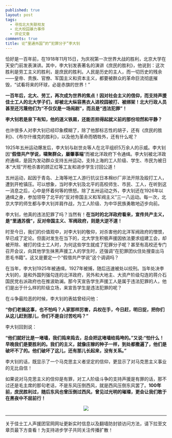 ```yaml
---
published: true
layout: post
tags:
  - 寻找北大失联校友
  - 北大校园暴力事件
  - 评论文章
comments: true
title: 论“里通外国”的“犯罪分子”李大钊
---
```


恰好是一百年前，在1918年11月15日，为庆祝第一次世界大战的胜利，北京大学在天安门前发表演讲。其中，李大钊发表著名的演讲《庶民的胜利》，他说到：这次胜利是劳工主义的胜利，是庶民的胜利。人民是历史的主人，而一切历史的残余——皇帝、贵族、官僚、军国主义和资本主义，都要被群众的革命巨流彻底摧毁，“试看将来的环球，必是赤旗的世界！”

**一百年后，北大、劳工，再次成为世界的焦点！因对社会主义的信仰，而支持声援佳士工人的北大学子们，却被北大纵容黑衣人进校园被打、被绑架！北大行政人员甚至还污蔑他们为“不仅仅是一场闹剧”，而且是“违法犯罪”！**

**李大钊若是泉下有知，他的道义铁肩，还能否担得起就义前的那份坦然和平静？**

也许很多人对李大钊已经印象模糊了，除了他那标志性的胡子，还有《庶民的胜利》、《布尔什维克的胜利》，以及他为革命而牺牲外，还有什么呢？

1925年五卅运动爆发后，李大钊与赵世炎等人在北平组织5万余人的示威。李大钊因“**假借共产学说，啸聚群众，屡肇事端**”而被北洋政府下令通缉。李大钊被北洋政府通缉，是因为发动群众支持五卅运动，支持上海的工人阶级、学生、市民为被日本“大班”开枪杀害的顾正红等工友和进步学生讨回公道！

五卅运动，起因于青岛、上海等地工人游行抗议日本棉纱厂非法开除及殴打工人，遭到开枪镇压。可以想象，当时李大钊及北平的高校师生、市民、工人，在听到这一消息之后，心中是怀着何等的愤怒。除了五卅运动之外，李大钊还在1926年以通缉之身，参加领导了北平的“反对帝国主义和军阀主义”三一八运动。每一次，北京大学的师生都与李大钊并肩作战，为工人阶级、为中华民族勇敢地迈步向前。

李大钊，他真的违法犯罪了吗？当然有！**在当时的北洋政府看来，宣传共产主义，是“里通苏俄”，反对帝国主义、军阀政府，则是大逆不道！**

时至今日，我们的价值观中，对李大钊的敬仰，对杀害他的北洋军阀政府的憎恨，早已成了定论。但面对发生在当下的，北大学生积极声援因依法要求组建工会，却被开除、被打的佳士工人时，为何这些学生就成了犯罪分子呢？甚至有高校还专门召开会议，向其他学生抹黑声援工人的学生时，还强调“在犯罪团伙住处搜查出马恩毛书籍”。这又是要定一个“假借共产学说”这个调调吗？

在当年，李大钊1925年被通缉，1927年被捕，随后迅速被处以绞刑。当年处决李大钊的，是和外国列强勾连的北洋政府，另外和大地主、大资产阶级勾连的蒋介石国民党右派政府也在推波助澜。那今天宣告学生声援工人是属于违法犯罪的人，他们是出于什么样的阶级立场，来宣告学生是违法犯罪的呢？

在斗争最险恶的时候，李大钊的表姑曾经问他：

**“你们老搞这事，也不怕吗？人家那样厉害，兵权在手，今日赶，明日捉，把你们从这儿赶到那儿，你们不是自讨苦吃吗？”**

李大钊回到说：

**“他们就好比是一堵墙，我们捣来捣去，总会把这堵墙给捣垮的。”又说:“怕什么！早晚我们是要胜利的。我们的主义，就像庄稼的种子一样，到处都撒遍了，他们是破坏不了的。他们破坏了这儿，还有那儿长起来，没有关系。”**

李大钊的话，既显示了一个马克思主义者坚定的信仰，更显示了对马克思主义事业的无比自信！

如果说对马克思主义的信仰是有罪，对工人阶级斗争的支持声援是有罪的话，那不过还是毛主席的那句老话，不是东风压倒西风，就是西风压倒东风罢了。**100年前，庶民胜利过，随后东风也曾压倒过西风，曾见过光明的璀璨，更会让我们敢于在黑夜中不屈前行！**

<p align="center"><img src="http://paper.people.com.cn/rmrb/res/2018-04/27/06/rmrb2018042706p5_b.jpg"></p>

---
关于佳士工人声援团官网网址更新实时信息以及翻墙防封锁访问方法，请下拉至文章页最下方查看！为支持进步学子共同关注传播扩散！
